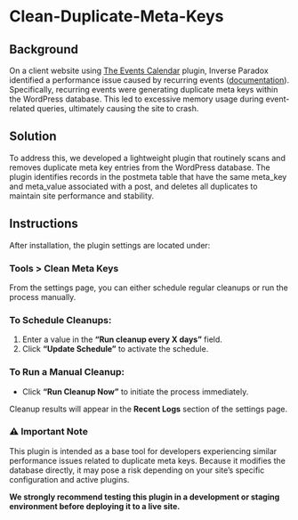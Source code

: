 # Clean-Duplicate-Meta-Keys

<h2>Background</h2>
<p></p>On a client website using <a href="https://theeventscalendar.com/" target="_blank">The Events Calendar</a> plugin, Inverse Paradox identified a performance issue caused by recurring events (<a href="https://theeventscalendar.com/knowledgebase/creating-a-recurring-event-2/" target="_blank">documentation</a>). Specifically, recurring events were generating duplicate meta keys within the WordPress database. This led to excessive memory usage during event-related queries, ultimately causing the site to crash.</p>

<h2>Solution</h2>
<p></p>To address this, we developed a lightweight plugin that routinely scans and removes duplicate meta key entries from the WordPress database. The plugin identifies records in the postmeta table that have the same meta_key and meta_value associated with a post, and deletes all duplicates to maintain site performance and stability.</p>

<h2>Instructions</h2>
<p>After installation, the plugin settings are located under:</p>
<h3>Tools > Clean Meta Keys</h3>
<p>From the settings page, you can either schedule regular cleanups or run the process manually.</p>

<h3>To Schedule Cleanups:</h3>
<ol>
<li>Enter a value in the <b>“Run cleanup every X days”</b> field.</li>
<li>Click <b>“Update Schedule”</b> to activate the schedule.</li>
</ol>

<h3>To Run a Manual Cleanup:</h3>
<ul>
<li>Click <b>“Run Cleanup Now”</b> to initiate the process immediately.</li>
</ul>

<p>Cleanup results will appear in the <b>Recent Logs</b> section of the settings page.</p>

<h3>⚠️ Important Note</h3>
<p></p>This plugin is intended as a base tool for developers experiencing similar performance issues related to duplicate meta keys. Because it modifies the database directly, it may pose a risk depending on your site’s specific configuration and active plugins.</p>

<p><b>We strongly recommend testing this plugin in a development or staging environment before deploying it to a live site.</b></p>
